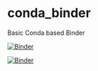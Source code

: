 # conda_binder
Basic Conda based Binder

[![Binder](https://mybinder.org/badge_logo.svg)](https://mybinder.org/v2/gh/smith15630/shiny_2/py39_r40_shiny?urlpath=shiny)

[![Binder](https://mybinder.org/badge_logo.svg)](https://mybinder.org/v2/gh/smith15630/shiny_2/py39_r40_shiny?urlpath=lab)
